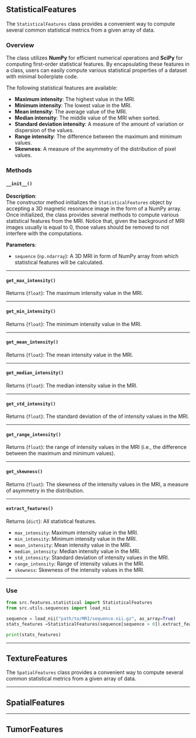 [//]: # (::: src.features.spatial.SpatialFeatures)

## StatisticalFeatures

The `StatisticalFeatures` class provides a convenient way to compute several common statistical metrics from a given
array of data.

### Overview

The class utilizes **NumPy** for efficient numerical operations and **SciPy** for computing first-order statistical
features. By encapsulating these features in a class, users can easily compute various statistical
properties of a dataset with minimal boilerplate code.

The following statistical features are available:

- **Maximum intensity**: The highest value in the MRI.
- **Minimum intensity**: The lowest value in the MRI.
- **Mean intensity**: The average value of the MRI.
- **Median intensity**: The middle value of the MRI when sorted.
- **Standard deviation intensity**: A measure of the amount of variation or dispersion of the values.
- **Range intensity**: The difference between the maximum and minimum values.
- **Skewness**: A measure of the asymmetry of the distribution of pixel values.

### Methods

#### `__init__()`

**Description**:  
The constructor method initializes the `StatisticalFeatures` object by accepting a 3D magnetic resonance image in the
form of a NumPy array. Once initialized, the class provides several methods to compute various statistical features from
the MRI. Notice that, given the background of MRI images usually is equal to 0, those values should be removed to not
interfere with the computations.

**Parameters**:

- `sequence` (`np.ndarray`): A 3D MRI in form of NumPy array from which statistical features will be calculated.

----------------------------  

#### `get_max_intensity()`

Returns (`float`): The maximum intensity value in the MRI.

----------------------------  

#### `get_min_intensity()`

Returns (`float`): The minimum intensity value in the MRI.

----------------------------  

#### `get_mean_intensity()`

Returns (`float`): The mean intensity value in the MRI.  

----------------------------  

#### `get_median_intensity()`

Returns (`float`): The median intensity value in the MRI.

----------------------------  

#### `get_std_intensity()`

Returns (`float`): The standard deviation of the of intensity values in the MRI.

----------------------------  

#### `get_range_intensity()`

Returns (`float`): the range of intensity values in the MRI (i.e., the difference between the maximum and minimum values).

----------------------------  

#### `get_skewness()`

Returns (`float`): The skewness of the intensity values in the MRI, a measure of asymmetry in the distribution.

----------------------------  

#### `extract_features()`

Returns (`dict`): All statistical features. 

  - `max_intensity`: Maximum intensity value in the MRI.
  - `min_intensity`: Minimum intensity value in the MRI.
  - `mean_intensity`: Mean intensity value in the MRI.
  - `median_intensity`: Median intensity value in the MRI.
  - `std_intensity`: Standard deviation of intensity values in the MRI.
  - `range_intensity`: Range of intensity values in the MRI.
  - `skewness`: Skewness of the intensity values in the MRI.

----------------------------  

### Use

```python
from src.features.statistical import StatisticalFeatures
from src.utils.sequences import load_nii

sequence = load_nii("path/to/MRI/sequence.nii.gz", as_array=True)
stats_features =StatisticalFeatures(sequence[sequence > 0]).extract_features()

print(stats_features)
```

----------------------------  

## TextureFeatures

The `SpatialFeatures` class provides a convenient way to compute several common statistical metrics from a given
array of data.



----------------------------  

## SpatialFeatures


----------------------------  

## TumorFeatures